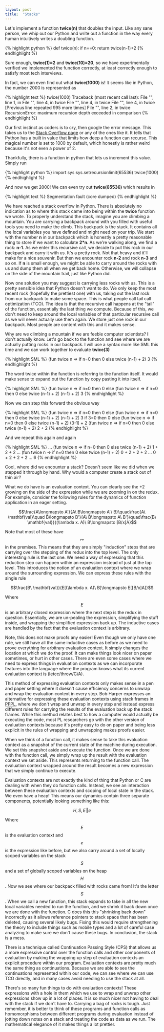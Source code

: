 ```yaml
---
layout: post
title:  "Stacks"
---
```


Let's implement a function __twice(n)__ that doubles the input. Like any sane person, we whip out our Python and write out a function in the way every human intuitively writes a doubling function.

{% highlight python %}
def twice(n):
    if n==0:
    return twice(n-1)+2
{% endhighlight %}

Sure enough, __twice(1)=2__ and __twice(10)=20__, so we have experimentally verified we implemented the function correctly, at least correctly enough to satisfy most tech interviews.

In fact, we can even find out what __twice(1000)__ is! It seems like in Python, the number 2000 is represented as

{% highlight text %}
twice(1000)
Traceback (most recent call last):
  File "<stdin>", line 1, in <module>
  File "<stdin>", line 4, in twice
  File "<stdin>", line 4, in twice
  File "<stdin>", line 4, in twice
  [Previous line repeated 995 more times]
  File "<stdin>", line 2, in twice
RecursionError: maximum recursion depth exceeded in comparison
{% endhighlight %}

Our first instinct as coders is to cry, then google the error message. This takes us to the [Stack Overflow page](https://stackoverflow.com/questions/3323001/what-is-the-maximum-recursion-depth-in-python-and-how-to-increase-it) or any of the ones like it. It tells that Python has a built in value that limits how deep a function can recurse. This magical number is set to 1000 by default, which honestly is rather weird because it's not even a power of 2.

Thankfully, there is a function in python that lets us increment this value. Simply run

{% highlight python %}
import sys
sys.setrecursionlimit(65536)
twice(1000)
{% endhighlight %}

And now we get 2000! We can even try out __twice(65536)__ which results in

{% highlight text %}
Segmentation fault (core dumped)
{% endhighlight %}

We have reached a stack overflow in Python. There is absolutely no indication as to where this stack came into being within the __twice__ function we wrote. To properly understand the stack, imagine you are climbing a mountain. You are carrying a backpack around with you filled with useful tools you need to make the climb. This backpack is the stack. It contains all the local variables you have defined and might need on your trip. We start with the number __n__ in our backpack which is honestly a pretty reasonable thing to store if we want to calculate __2*n__. As we're walking along, we find a rock: __n-1__. As we enter this recursive call, we decide to put this rock in our backpack and carry it with us. It's a pretty rock. Not that heavy and it'll make for a nice souvenir. But then we encounter rock __n-2__ and rock __n-3__ and so on. If __n__ is small enough, we might be able to carry around the rocks with us and dump them all when we get back home. Otherwise, we will collapse on the side of the mountain trail, just like Python did.

Now one solution you may suggest is carrying less rocks with us. This is a pretty sensible idea that Python doesn't want to do. We only keep the most recent rock (hopefully the prettiest one) with us, taking out the last rock from our backpack to make some space. This is what people call tail call optimization (TCO). The idea is that the recursive call happens at the "tail" of the function, essentially the last thing we compute. Because of this, we don't need to keep around the local variables of that particular recursive call as we will never actually use them again. We store just one rock in our backpack. Most people are content with this and it makes sense.

Why are we climbing a mountain if we are feeble computer scientists? I don't actually know. Let's go back to the function and see where we are actually putting rocks in our backpack. I will use a syntax more like SML this time and we can work together to evaluate __twice(3)__

{% highlight SML %}
(fun twice n => if n=0 then 0 else twice (n-1) + 2) 3
{% endhighlight %}

The word twice within the function is referring to the function itself. It would make sense to expand out the function by copy pasting it into itself.

{% highlight SML %}
(fun twice n => if n=0 then 0 else (fun twice n => if n=0 then 0 else twice (n-1) + 2) (n-1) + 2) 3
{% endhighlight %}

Now we can step this forward the obvious way

{% highlight SML %}
(fun twice n => if n=0 then 0 else (fun twice n => if n=0 then 0 else twice (n-1) + 2) (n-1) + 2) 3
if 3=0 then 0 else (fun twice n => if n=0 then 0 else twice (n-1) + 2) (3-1) + 2
(fun twice n => if n=0 then 0 else twice (n-1) + 2) 2 + 2
{% endhighlight %}

And we repeat this again and again

{% highlight SML %}
...
(fun twice n => if n=0 then 0 else twice (n-1) + 2) 1 + 2 + 2
...
(fun twice n => if n=0 then 0 else twice (n-1) + 2) 0 + 2 + 2 + 2
...
0 + 2 + 2 + 2
...
6
{% endhighlight %}

Cool, where did we encounter a stack? Doesn't seem like we did when we stepped it through by hand. Why would a computer create a stack out of thin air?

What we do have is an evaluation context. You can clearly see the +2 growing on the side of the expression while we are zooming in on the redux. For example, consider the following rules for the dynamics of function application in an eager setting.

$$\frac{A\longmapsto A'}{A\ B\longmapsto A'\ B}\quad\frac{A\ \mathbf{val}\quad B\longmapsto B'}{A\ B\longmapsto A\ B'}\quad\frac{B\ \mathbf{val}}{(\lambda x. A)\ B\longmapsto [B/x]A}$$

Note that most of these have $$\longmapsto$$ in the premises. This means that they are simply "induction" steps that are carrying over the stepping of the redux into the top level. The only interesting rule is the last one. We need a way of expressing that this reduction step can happen within an expression instead of just at the top level. This introduces the notion of an evaluation context where we wrap around the surrounding expression. We can express these rules with the single rule

$$\frac{B\ \mathbf{val}}{E[(\lambda x. A)\ B]\longmapsto E[[B/x]A]}$$

Where $$E$$ is an arbitrary closed expression where the next step is the redux in question. Essentially, we are un-pealing the expression, simplifying the stuff inside, and wrapping the simplified expression back up. The inductive cases are handled by the fact that the evaluation context is arbitrary.

Note, this does not make proofs any easier! Even though we only have one rule, we still have all the same inductive cases as before as we need to prove everything for arbitrary evaluation context. It simply changes the location at which we do the proof. It can make things look nicer on paper sometimes, or hurt in other cases. There are even some cases where we need to express things in evaluation contexts as we can incorporate features into the language where the program knows what its current evaluation context is (letcc/throw/C/A).

This method of expressing evaluation contexts only makes sense in a pen and paper setting where it doesn't cause efficiency concerns to unwrap and wrap the evaluation context in every step. Bob Harper expresses an alternative for expressing these evaluation contexts using stack frames in [PFPL](http://www.cs.cmu.edu/~rwh/pfpl/), where we don't wrap and unwrap in every step and instead express different rules for carrying the results of the evaluation back up the stack frames. While this method relates best to how a computer would actually be executing the code, most PL researchers go with the other version of evaluation contexts because it's pretty easy to do on paper and being less explicit in the rules of wrapping and unwrapping makes proofs easier.

When we think of a function call, it makes sense to take this evaluation context as a snapshot of the current state of the machine during execution. We set this snapshot aside and execute the function. Once we are done with the function call, we simply wrap up the result with the evaluation context we set aside. This represents returning to the function call. The evaluation context wrapped around the result becomes a new expression that we simply continue to execute.

Evaluation contexts are not exactly the kind of thing that Python or C are dealing with when they do function calls. Instead, we see an interaction between these evaluation contexts and scoping of local state in the stack. We even have a heap! This means our dynamics contain three separate components, potentially looking something like this:

$$H, S, E || e$$

Where $$E$$ is the evaluation context and $$e$$ is the expression like before, but we also carry around a set of locally scoped variables on the stack $$S$$ and a set of globally scoped variables on the heap $$H$$. Now we see where our backpack filled with rocks came from! It's the letter $$S$$. When we call a new function, this stack expands to take in all the new local variables needed to run the function, and we shrink it back down once we are done with the function. C does this this "shrinking back down" incorrectly as it allows reference pointers to stack space that has been deleted, causing several likely bugs. Fixing this would require strengthening the theory to include things such as mobile types and a lot of careful case analyzing to make sure we don't cause these bugs. In conclusion, the stack is a mess.

There is a technique called Continuation Passing Style (CPS) that allows us a more expressive control over the function calls and other components of evaluation by making the wrapping up step of evaluation contexts an explicit procedure within our program. Evaluation contexts are pretty much the same thing as continuations. Because we are able to see the continuations represented within our code, we can see where we can use TCO directly, and in many cases avoid needing to use the stack at all.

There's so many fun things to do with evaluation contexts! These expressions with a hole in them which we use to wrap and unwrap other expressions show up in a lot of places. It is so much nicer not having to deal with the stack if we don't have to. Carrying a bag of rocks is tough. Just remember, it is better to think of these programs and function calls as homomorphisms between different programs during evaluation instead of jotting down notes on a stack and treating the code as data as we run. The mathematical elegance of it makes things a lot prettier.